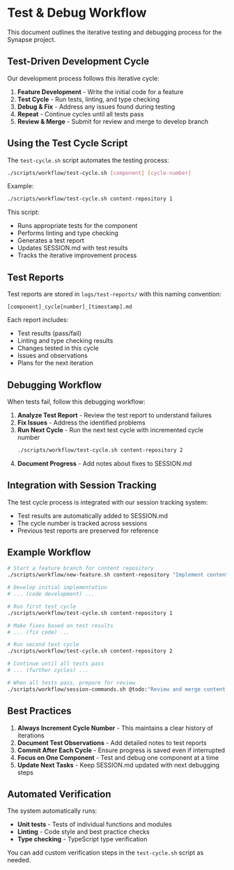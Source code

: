 # Test & Debug Workflow

This document outlines the iterative testing and debugging process for the Synapse project.

## Test-Driven Development Cycle

Our development process follows this iterative cycle:

1. **Feature Development** - Write the initial code for a feature
2. **Test Cycle** - Run tests, linting, and type checking
3. **Debug & Fix** - Address any issues found during testing
4. **Repeat** - Continue cycles until all tests pass
5. **Review & Merge** - Submit for review and merge to develop branch

## Using the Test Cycle Script

The `test-cycle.sh` script automates the testing process:

```bash
./scripts/workflow/test-cycle.sh [component] [cycle-number]
```

Example:
```bash
./scripts/workflow/test-cycle.sh content-repository 1
```

This script:
- Runs appropriate tests for the component
- Performs linting and type checking
- Generates a test report
- Updates SESSION.md with test results
- Tracks the iterative improvement process

## Test Reports

Test reports are stored in `logs/test-reports/` with this naming convention:
```
[component]_cycle[number]_[timestamp].md
```

Each report includes:
- Test results (pass/fail)
- Linting and type checking results
- Changes tested in this cycle
- Issues and observations
- Plans for the next iteration

## Debugging Workflow

When tests fail, follow this debugging workflow:

1. **Analyze Test Report** - Review the test report to understand failures
2. **Fix Issues** - Address the identified problems
3. **Run Next Cycle** - Run the next test cycle with incremented cycle number
   ```bash
   ./scripts/workflow/test-cycle.sh content-repository 2
   ```
4. **Document Progress** - Add notes about fixes to SESSION.md

## Integration with Session Tracking

The test cycle process is integrated with our session tracking system:

- Test results are automatically added to SESSION.md
- The cycle number is tracked across sessions
- Previous test reports are preserved for reference

## Example Workflow

```bash
# Start a feature branch for content repository
./scripts/workflow/new-feature.sh content-repository "Implement content repository"

# Develop initial implementation
# ... (code development) ...

# Run first test cycle
./scripts/workflow/test-cycle.sh content-repository 1

# Make fixes based on test results
# ... (fix code) ...

# Run second test cycle
./scripts/workflow/test-cycle.sh content-repository 2

# Continue until all tests pass
# ... (further cycles) ...

# When all tests pass, prepare for review
./scripts/workflow/session-commands.sh @todo:"Review and merge content repository"
```

## Best Practices

1. **Always Increment Cycle Number** - This maintains a clear history of iterations
2. **Document Test Observations** - Add detailed notes to test reports
3. **Commit After Each Cycle** - Ensure progress is saved even if interrupted
4. **Focus on One Component** - Test and debug one component at a time
5. **Update Next Tasks** - Keep SESSION.md updated with next debugging steps

## Automated Verification

The system automatically runs:
- **Unit tests** - Tests of individual functions and modules
- **Linting** - Code style and best practice checks
- **Type checking** - TypeScript type verification

You can add custom verification steps in the `test-cycle.sh` script as needed.